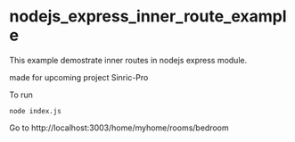 # nodejs_express_inner_route_example

This example demostrate inner routes in nodejs express module. 

made for upcoming project Sinric-Pro

To run 

`node index.js`

Go to 
http://localhost:3003/home/myhome/rooms/bedroom
